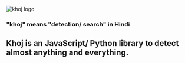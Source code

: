 
![khoj logo](screenshot.png)

### "khoj" means "detection/ search" in Hindi

## Khoj is an JavaScript/ Python library to detect almost anything and everything. 

